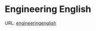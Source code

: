 # Engineering English
URL: [engineeringenglish](https://open.kattis.com/problems/engineeringenglish)